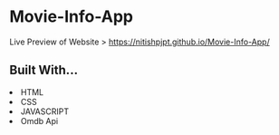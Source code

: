 # Movie-Info-App

Live Preview of Website > https://nitishpjpt.github.io/Movie-Info-App/


<h2 align="left">Built With...</h2>
<li>HTML</li>
<li>CSS</li>
<li>JAVASCRIPT</li>
<li>Omdb Api</li>
